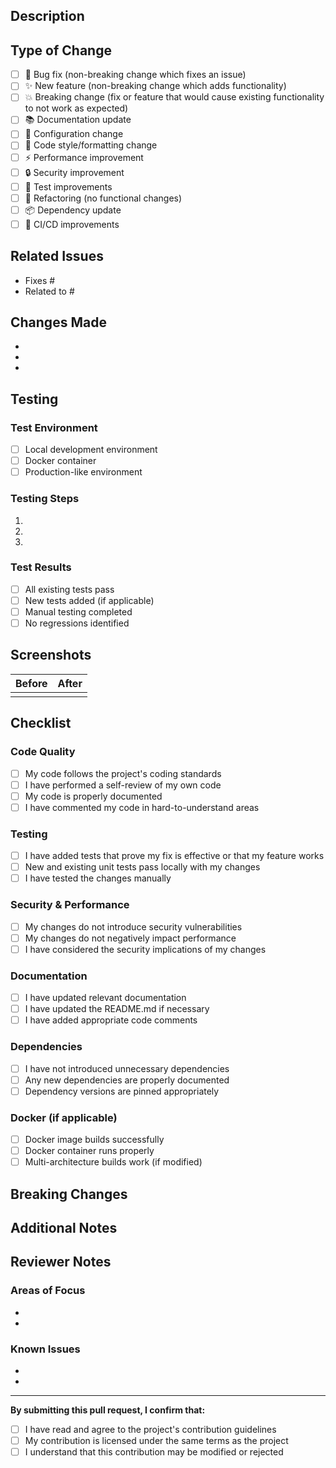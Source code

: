 ## Description

<!-- Provide a brief description of the changes in this PR -->

## Type of Change

<!-- Mark the relevant option with an "x" -->

- [ ] 🐛 Bug fix (non-breaking change which fixes an issue)
- [ ] ✨ New feature (non-breaking change which adds functionality)
- [ ] 💥 Breaking change (fix or feature that would cause existing functionality to not work as expected)
- [ ] 📚 Documentation update
- [ ] 🔧 Configuration change
- [ ] 🎨 Code style/formatting change
- [ ] ⚡ Performance improvement
- [ ] 🔒 Security improvement
- [ ] 🧪 Test improvements
- [ ] 🔄 Refactoring (no functional changes)
- [ ] 📦 Dependency update
- [ ] 🚀 CI/CD improvements

## Related Issues

<!-- Link any related issues using keywords like "Fixes #123" or "Closes #456" -->

- Fixes #
- Related to #

## Changes Made

<!-- Describe the specific changes made in this PR -->

- 
- 
- 

## Testing

<!-- Describe how you tested these changes -->

### Test Environment
- [ ] Local development environment
- [ ] Docker container
- [ ] Production-like environment

### Testing Steps
<!-- Provide step-by-step instructions to test the changes -->

1. 
2. 
3. 

### Test Results
<!-- Describe the results of your testing -->

- [ ] All existing tests pass
- [ ] New tests added (if applicable)
- [ ] Manual testing completed
- [ ] No regressions identified

## Screenshots

<!-- If your changes affect the UI, please include screenshots -->

| Before | After |
|--------|-------|
|        |       |

## Checklist

<!-- Mark completed items with an "x" -->

### Code Quality
- [ ] My code follows the project's coding standards
- [ ] I have performed a self-review of my own code
- [ ] My code is properly documented
- [ ] I have commented my code in hard-to-understand areas

### Testing
- [ ] I have added tests that prove my fix is effective or that my feature works
- [ ] New and existing unit tests pass locally with my changes
- [ ] I have tested the changes manually

### Security & Performance
- [ ] My changes do not introduce security vulnerabilities
- [ ] My changes do not negatively impact performance
- [ ] I have considered the security implications of my changes

### Documentation
- [ ] I have updated relevant documentation
- [ ] I have updated the README.md if necessary
- [ ] I have added appropriate code comments

### Dependencies
- [ ] I have not introduced unnecessary dependencies
- [ ] Any new dependencies are properly documented
- [ ] Dependency versions are pinned appropriately

### Docker (if applicable)
- [ ] Docker image builds successfully
- [ ] Docker container runs properly
- [ ] Multi-architecture builds work (if modified)

## Breaking Changes

<!-- If this is a breaking change, describe what users need to do to migrate -->

## Additional Notes

<!-- Any additional information that reviewers should know -->

## Reviewer Notes

<!-- Information specifically for reviewers -->

### Areas of Focus
<!-- Highlight specific areas where you'd like reviewer attention -->

- 
- 

### Known Issues
<!-- Any known issues or limitations with this PR -->

- 
- 

---

**By submitting this pull request, I confirm that:**

- [ ] I have read and agree to the project's contribution guidelines
- [ ] My contribution is licensed under the same terms as the project
- [ ] I understand that this contribution may be modified or rejected
